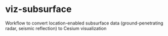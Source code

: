 # viz-subsurface
Workflow to convert location-enabled subsurface data (ground-penetrating radar, seismic reflection) to Cesium visualization
